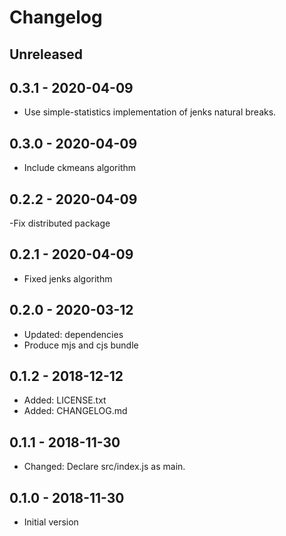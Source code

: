 # Changelog

## Unreleased

## 0.3.1 - 2020-04-09

- Use simple-statistics implementation of jenks natural breaks.

## 0.3.0 - 2020-04-09

- Include ckmeans algorithm

## 0.2.2 - 2020-04-09

-Fix distributed package

## 0.2.1 - 2020-04-09

- Fixed jenks algorithm

## 0.2.0 - 2020-03-12

- Updated: dependencies
- Produce mjs and cjs bundle

## 0.1.2 - 2018-12-12

- Added: LICENSE.txt
- Added: CHANGELOG.md

## 0.1.1 - 2018-11-30

- Changed: Declare src/index.js as main.

## 0.1.0 - 2018-11-30

- Initial version
